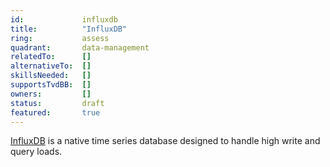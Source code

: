 ```yaml
---
id:      		influxdb
title:      	"InfluxDB"
ring:       	assess
quadrant:   	data-management
relatedTo:		[]
alternativeTo:	[]
skillsNeeded:	[]
supportsTvdBB:	[]
owners:         [] 
status:			draft
featured:       true
---
```


[InfluxDB](https://www.influxdata.com/products/influxdb-overview/) is a native time series database designed to handle high write and query loads.